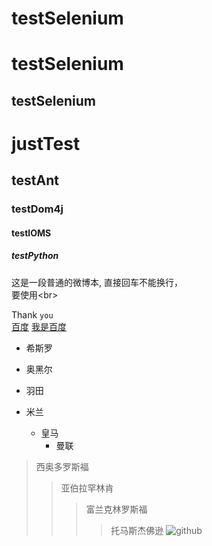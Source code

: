 # testSelenium

testSelenium
====

testSelenium
----

# justTest
## testAnt
### testDom4j
#### testIOMS
##### testPython

这是一段普通的微博本,
直接回车不能换行，<br>
要使用\<br>

Thank `you`<br>
[百度](https://www.baidu.com)
[我是百度](https://www.baidu.com "悬停显示")
* 希斯罗
* 奥黑尔
* 羽田

* 米兰
  * 皇马
    * 曼联


> 西奥多罗斯福
>> 亚伯拉罕林肯
>>> 富兰克林罗斯福
>>>> 托马斯杰佛逊
![github](https://baike.baidu.com/pic/github/10145341/0/0dd7912397dda1445da42dedbab7d0a20df486c4?fr=lemma&ct=single#aid=0&pic=0dd7912397dda1445da42dedbab7d0a20df486c4 "github")

